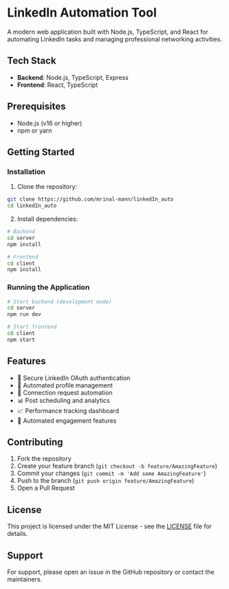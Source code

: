 # LinkedIn Automation Tool

A modern web application built with Node.js, TypeScript, and React for automating LinkedIn tasks and managing professional networking activities.

## Tech Stack

- **Backend**: Node.js, TypeScript, Express
- **Frontend**: React, TypeScript

## Prerequisites

- Node.js (v16 or higher)
- npm or yarn


## Getting Started

### Installation

1. Clone the repository:

```bash
git clone https://github.com/mrinal-mann/linkedIn_auto
cd linkedIn_auto
```

2. Install dependencies:

```bash
# Backend
cd server
npm install

# Frontend
cd client
npm install
```


### Running the Application

```bash
# Start backend (development mode)
cd server
npm run dev

# Start frontend
cd client
npm start
```

## Features

- 🔐 Secure LinkedIn OAuth authentication
- 🤖 Automated profile management
- 👥 Connection request automation
- 📊 Post scheduling and analytics
- 📈 Performance tracking dashboard
- 🔄 Automated engagement features

## Contributing

1. Fork the repository
2. Create your feature branch (`git checkout -b feature/AmazingFeature`)
3. Commit your changes (`git commit -m 'Add some AmazingFeature'`)
4. Push to the branch (`git push origin feature/AmazingFeature`)
5. Open a Pull Request

## License

This project is licensed under the MIT License - see the [LICENSE](LICENSE) file for details.

## Support

For support, please open an issue in the GitHub repository or contact the maintainers.
